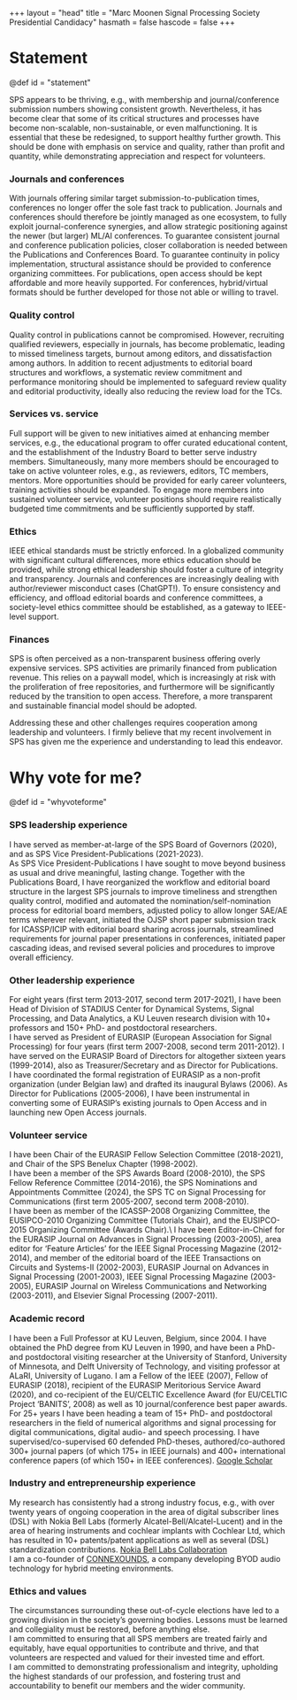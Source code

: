 +++
layout = "head"
title = "Marc Moonen Signal Processing Society Presidential Candidacy"
hasmath = false
hascode = false
+++

# Statement
@def id = "statement"

SPS appears to be thriving, e.g., with membership and journal/conference submission numbers showing consistent growth. Nevertheless, it has become clear that some of its critical structures and processes have become non-scalable, non-sustainable, or even malfunctioning. It is essential that these be redesigned, to support healthy further growth. This should be done with emphasis on service and quality, rather than profit and quantity, while demonstrating appreciation and respect for volunteers. 
 
### Journals and conferences
With journals offering similar target submission-to-publication times, conferences no longer offer the sole fast track to publication. Journals and conferences should therefore be jointly managed as one ecosystem, to fully exploit journal-conference synergies, and allow strategic positioning against the newer (but larger) ML/AI conferences. To guarantee consistent journal and conference publication policies, closer collaboration is needed between the Publications and Conferences Board. To guarantee continuity in policy implementation, structural assistance should be provided to conference organizing committees. For publications, open access should be kept affordable and more heavily supported. For conferences, hybrid/virtual formats should be further developed for those not able or willing to travel.
 
### Quality control
Quality control in publications cannot be compromised. However, recruiting qualified reviewers, especially in journals, has become problematic, leading to missed timeliness targets, burnout among editors, and dissatisfaction among authors. In addition to recent adjustments to editorial board structures and workflows, a systematic review commitment and performance monitoring should be implemented to safeguard review quality and editorial productivity, ideally also reducing the review load for the TCs.
 
### Services vs. service
Full support will be given to new initiatives aimed at enhancing member services, e.g., the educational program to offer curated educational content, and the establishment of the Industry Board to better serve industry members. Simultaneously, many more members should be encouraged to take on active volunteer roles, e.g., as reviewers, editors, TC members, mentors. More opportunities should be provided for early career volunteers, training activities should be expanded. To engage more members into sustained volunteer service, volunteer positions should require realistically budgeted time commitments and be sufficiently supported by staff.
 
### Ethics
IEEE ethical standards must be strictly enforced. In a globalized community with significant cultural differences, more ethics education should be provided, while strong ethical leadership should foster a culture of integrity and transparency. Journals and conferences are increasingly dealing with author/reviewer misconduct cases (ChatGPT!). To ensure consistency and efficiency, and offload editorial boards and conference committees, a society-level ethics committee should be established, as a gateway to IEEE-level support. 
 
### Finances
SPS is often perceived as a non-transparent business offering overly expensive services. SPS activities are primarily financed from publication revenue. This relies on a paywall model, which is increasingly at risk with the proliferation of free repositories, and furthermore will be significantly reduced by the transition to open access. Therefore, a more transparent and sustainable financial model should be adopted.
 
Addressing these and other challenges requires cooperation among leadership and volunteers. I firmly believe that my recent involvement in SPS has given me the experience and understanding to lead this endeavor.

# Why vote for me?
@def id = "whyvoteforme"

### SPS leadership experience
I have served as member-at-large of the SPS Board of Governors (2020), and as SPS Vice President-Publications (2021-2023).\
As SPS Vice President-Publications I have sought to move beyond business as usual and drive meaningful, lasting change. Together with the Publications Board, I have reorganized the workflow and editorial board structure in the largest SPS journals to improve timeliness and strengthen quality control, modified and automated the nomination/self-nomination process for editorial board members, adjusted policy to allow longer SAE/AE terms wherever relevant, initiated the OJSP short paper submission track for ICASSP/ICIP with editorial board sharing across journals, streamlined requirements for journal paper presentations in conferences, initiated paper cascading ideas, and revised several policies and procedures to improve overall efficiency.

### Other leadership experience 
For eight years (first term 2013-2017, second term 2017-2021), I have been Head of Division of STADIUS Center for Dynamical Systems, Signal Processing, and Data Analytics, a KU Leuven research division with 10+ professors and 150+ PhD- and postdoctoral researchers.\
I have served as President of EURASIP (European Association for Signal Processing) for four years (first term 2007-2008, second term 2011-2012). I have served on the EURASIP Board of Directors for altogether sixteen years (1999-2014), also as Treasurer/Secretary and as Director for Publications.\
I have coordinated the formal registration of EURASIP as a non-profit organization (under Belgian law) and drafted its inaugural Bylaws (2006). As Director for Publications (2005-2006), I have been instrumental in converting some of EURASIP’s existing journals to Open Access and in launching new Open Access journals.  

### Volunteer service
I have been Chair of the EURASIP Fellow Selection Committee (2018-2021), and Chair of the SPS Benelux Chapter (1998-2002).\
I have been a member of the SPS Awards Board (2008-2010), the SPS Fellow Reference Committee (2014-2016), the SPS Nominations and Appointments Committee (2024), the SPS TC on Signal Processing for Communications (first term 2005-2007, second term 2008-2010).\
I have been as member of the ICASSP-2008 Organizing Committee, the EUSIPCO-2010 Organizing Committee (Tutorials Chair), and the EUSIPCO-2015 Organizing Committee (Awards Chair).\ 
I have been Editor-in-Chief for the EURASIP Journal on Advances in Signal Processing (2003-2005), area editor for ‘Feature Articles’ for the IEEE Signal Processing Magazine (2012-2014),  and member of the editorial board of the IEEE Transactions on Circuits and Systems-II (2002-2003), EURASIP Journal on Advances in Signal Processing (2001-2003), IEEE Signal Processing Magazine (2003-2005), EURASIP Journal on Wireless Communications and Networking (2003-2011), and Elsevier Signal Processing (2007-2011). 

### Academic record 
I have been a Full Professor at KU Leuven, Belgium, since 2004. I have obtained the PhD degree from KU Leuven in 1990, and have been a PhD- and postdoctoral visiting researcher at the University of Stanford, University of Minnesota, and Delft University of Technology, and visiting professor at ALaRI, University of Lugano.
I am a Fellow of the IEEE (2007), Fellow of EURASIP (2018), recipient of the EURASIP Meritorious Service Award (2020), and co-recipient of the EU/CELTIC Excellence Award (for EU/CELTIC Project ‘BANITS’, 2008) as well as 10 journal/conference best paper awards.\
For 25+ years I have been heading a team of 15+ PhD- and postdoctoral researchers in the field of numerical algorithms and signal processing for digital communications, digital audio- and speech processing. I have supervised/co-supervised 60 defended PhD-theses, authored/co-authored 300+ journal papers (of which 175+ in IEEE journals) and 400+ international conference papers (of which 150+ in IEEE conferences). 
[Google Scholar](https://scholar.google.com/citations?user=OX95yYsAAAAJ)

### Industry and entrepreneurship experience
My research has consistently had a strong industry focus, e.g., with over twenty years of ongoing cooperation in the area of digital subscriber lines (DSL) with Nokia Bell Labs (formerly Alcatel-Bell/Alcatel-Lucent) and in the area of hearing instruments and cochlear implants with Cochlear Ltd, which has resulted in 10+ patents/patent applications as well as several (DSL) standardization contributions.
[Nokia Bell Labs Collaboration](https://www.bell-labs.com/institute/blog/ku-leuven-professor-reflects-20-years-collaboration-bell-labs/)\
I am a co-founder of [CONNEXOUNDS](https://www.connexounds.com), a company developing BYOD audio technology for hybrid meeting environments. 

### Ethics and values
The circumstances surrounding these out-of-cycle elections have led to a growing division in the society’s governing bodies. Lessons must be learned and collegiality must be restored, before anything else.\
I am committed to ensuring that all SPS members are treated fairly and equitably, have equal opportunities to contribute and thrive, and that volunteers are respected and valued for their invested time and effort.\
I am committed to demonstrating professionalism and integrity, upholding the highest standards of our profession, and fostering trust and accountability to benefit our members and the wider community.


